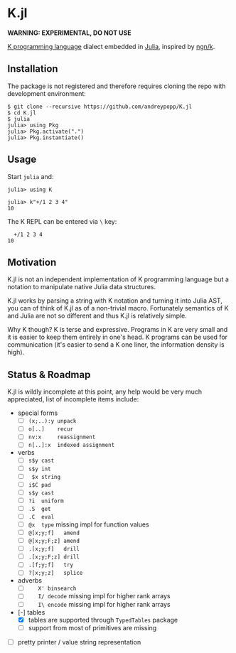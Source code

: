 # K.jl

**WARNING: EXPERIMENTAL, DO NOT USE**

[K programming language][K] dialect embedded in [Julia][], inspired by
[ngn/k][].

## Installation

The package is not registered and therefore requires cloning the repo with
development environment:

    $ git clone --recursive https://github.com/andreypopp/K.jl
    $ cd K.jl
    $ julia
    julia> using Pkg
    julia> Pkg.activate(".")
    julia> Pkg.instantiate()

## Usage

Start `julia` and:

    julia> using K

    julia> k"+/1 2 3 4"
    10

The K REPL can be entered via `\` key:

      +/1 2 3 4
    10

## Motivation

K.jl is not an independent implementation of K programming language but a
notation to manipulate native Julia data structures.

K.jl works by parsing a string with K notation and turning it into Julia AST,
you can of think of K.jl as of a non-trivial macro. Fortunately semantics of K
and Julia are not so different and thus K.jl is relatively simple.

Why K though? K is terse and expressive. Programs in K are very small and it is
easier to keep them entirely in one's head. K programs can be used for
communication (it's easier to send a K one liner, the information density is
high).

## Status & Roadmap

K.jl is wildly incomplete at this point, any help would be very much
appreciated, list of incomplete items include:

- special forms
  - [ ] `(x;..):y unpack`
  - [ ] `o[..]    recur`
  - [ ] `nv:x     reassignment`
  - [ ] `n[..]:x  indexed assignment`
- verbs
  - [ ] `s$y cast`
  - [ ] `s$y int`
  - [ ] ` $x string`
  - [ ] `i$C pad`
  - [ ] `s$y cast`
  - [ ] `?i  uniform`
  - [ ] `.S  get`
  - [ ] `.C  eval`
  - [ ] `@x  type` missing impl for function values
  - [ ] `@[x;y;f]   amend`
  - [ ] `@[x;y;F;z] amend`
  - [ ] `.[x;y;f]   drill`
  - [ ] `.[x;y;F;z] drill`
  - [ ] `.[f;y;f]   try`
  - [ ] `?[x;y;z]   splice`
- adverbs
  - [ ] `   X' binsearch`
  - [ ] `   I/ decode` missing impl for higher rank arrays
  - [ ] `   I\ encode` missing impl for higher rank arrays
- [-] tables
  - [x] tables are supported through `TypedTables` package
  - [ ] support from most of primitives are missing
- [ ] pretty printer / value string representation

[Julia]: https://julialang.org
[K]: https://en.wikipedia.org/wiki/K_(programming_language)
[ngn/k]: https://codeberg.org/ngn/k
